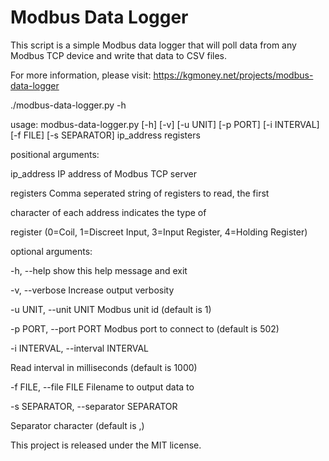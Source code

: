 # Modbus Data Logger #

This script is a simple Modbus data logger that will poll data from any Modbus TCP device and write that data to CSV files.

For more information, please visit:  https://kgmoney.net/projects/modbus-data-logger


./modbus-data-logger.py -h

usage: modbus-data-logger.py [-h] [-v] [-u UNIT] [-p PORT] [-i INTERVAL]
[-f FILE] [-s SEPARATOR]
ip_address registers

positional arguments:

ip_address IP address of Modbus TCP server

registers Comma seperated string of registers to read, the first

character of each address indicates the type of

register (0=Coil, 1=Discreet Input, 3=Input Register, 4=Holding Register)

optional arguments:

-h, --help show this help message and exit

-v, --verbose Increase output verbosity

-u UNIT, --unit UNIT Modbus unit id (default is 1)

-p PORT, --port PORT Modbus port to connect to (default is 502)

-i INTERVAL, --interval INTERVAL

Read interval in milliseconds (default is 1000)

-f FILE, --file FILE Filename to output data to

-s SEPARATOR, --separator SEPARATOR

Separator character (default is ,)



This project is released under the MIT license.